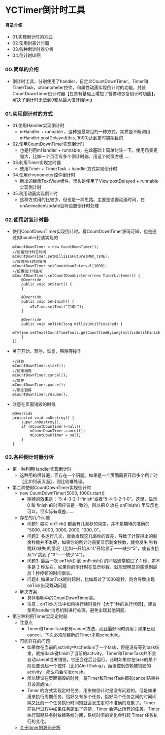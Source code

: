 # YCTimer倒计时工具
#### 目录介绍
- 01.实现倒计时的方式
- 02.使用封装计时器
- 03.各种倒计时器分析
- 04.倒计时UI图


### 00.简单的介绍
- 倒计时工具，分别使用了handler，自定义CountDownTimer，Timer和TimerTask，chronometer控件，和属性动画实现倒计时的功能。封装CountDownTimer倒计时器【在原有基础上增加了暂停和恢复倒计时功能】，解决了倒计时无法到0和从最大值开始bug


### 01.实现倒计时的方式
- 01.使用Handler实现倒计时
    - mHandler + runnable ，这种是最常见的一种方式。实质是不断调用mHandler.postDelayed(this, 1000)达到定时周期目的
- 02.使用CountDownTimer实现倒计时
    - 也是利用mHandler + runnable，在此基础上简单封装一下。使用场景更强大，比如一个页面有多个倒计时器，用这个就很方便……
- 03.利用Timer实现定时器
    - 使用Timer + TimerTask + handler方式实现倒计时
- 04.使用chronometer控件倒计时
    - 新出的继承TextView组件，里头是使用了View.postDelayed + runnable实现倒计时
- 05.利用动画实现倒计时
    - 这种方式用的比较少，但也是一种思路。主要是设置动画时间，在onAnimationUpdate监听设置倒计时处理


### 02.使用封装计时器
- 使用CountDownTimer实现倒计时。看CountDownTimer源码可知，也是通过对handler封装实现的
    ```
    mCountDownTimer = new CountDownTimer();
    //设置倒计时总时间
    mCountDownTimer.setMillisInFuture(MAX_TIME);
    //设置倒计时间隔值
    mCountDownTimer.setCountdownInterval(1000);
    //设置倒计时监听
    mCountDownTimer.setCountDownListener(new TimerListener() {
        @Override
        public void onStart() {
        }

        @Override
        public void onFinish() {
            mTvTime.setText("完成!");
        }

        @Override
        public void onTick(long millisUntilFinished) {
            mTvTime.setText(CountTimeTools.getCountTimeByLong(millisUntilFinished));
        }
    });
    ```
- 关于开始，暂停，恢复，移除等操作
    ```
    //开始
    mCountDownTimer.start();
    //结束销毁
    mCountDownTimer.cancel();
    //暂停
    mCountDownTimer.pause();
    //恢复暂停
    mCountDownTimer.resume();
    ```
- 注意在页面销毁的时候
    ```
    @Override
    protected void onDestroy() {
        super.onDestroy();
        if (mCountDownTimer!=null){
            mCountDownTimer.cancel();
            mCountDownTimer = null;
        }
    }
    ```


### 03.各种倒计时器分析
- 第一种利用Handler实现倒计时
    - 这种用的很普遍，但存在一个问题。如果是一个页面需要开启多个倒计时【比如列表页面】，则比较难处理。
- 第二种使用CountDownTimer实现倒计时
    - new CountDownTimer(5000, 1000).start()
        - 期待的效果是：“5-4-3-2-1-finish”或者“5-4-3-2-1-0”。这里，显示 0 和 finish 的时间应该是一致的，所以把 0 放在 onFinish() 里显示也可以。但实际有误差……
    - 存在的几个问题
        - 问题1. 每次 onTick() 都会有几毫秒的误差，并不是期待的准确的 "5000, 4000, 3000, 2000, 1000, 0"。
        - 问题2. 多运行几次，就会发现这几毫秒的误差，导致了计算得出的剩余秒数并不准确，如果你的倒计时需要显示剩余秒数，就会发生 秒数跳跃/缺失 的情况（比如一开始从“4”开始显示——缺少“5”，或者直接从“5”跳到了“3”——缺少“4”）。
        - 问题3. 最后一次 onTick() 到 onFinish() 的间隔通常超过了 1 秒，差不多是 2 秒左右。如果你的倒计时在显示秒数，就能很明显的感觉到最后 1 秒停顿的时间很长。
        - 问题4. 如果onTick耗时超时，比如超过了1000毫秒，则会导致出现onTick出现跳动问题
    - 解决方案
        - 具体看lib中的CountDownTimer类。
        - 注意：onTick方法中如何执行耗时操作【大于1秒的执行代码】，建议使用handler消息机制进行处理，避免出现其他问题。
- 第三种利用Timer实现定时器
    - 注意点
        - Timer和TimerTask都有cancel方法，而且最好同时调用；如果已经cancel，下次必须创建新的Timer才能schedule。
    - 可能存在的问题
        - 如果你在当前的activity中schedule了一个task，但是没有等到task结束，就按Back键finish了当前的activity，Timer和TimerTask并不会自动cancel或者销毁，它还会在后台运行，此时如果你在task的某个阶段要调起一个控件（比如AlertDialog），而该控制依赖被销毁的activity，那么将会引发crash。
        - 所以建议在页面销毁的时候，将Timer和TimerTask都有cancel结束并且设置成null
        - Timer 的方式实现定时任务，用来做倒计时是没有问题的。但是如果用来执行周期任务，恰好又有多个任务，恰好两个任务之间的时间间隔又比前一个任务执行时间短就会发生定时不准确的现象了。Timer 在执行过程中如果任务跑出了异常，Timer 会停止所有的任务。Timer 执行周期任务时依赖系统时间，系统时间的变化会引起 Timer 任务执行的变化。
    - [关于timer的源码分析](https://github.com/yangchong211/YCTimer/blob/master/read/04.Timer%E5%92%8CTimerTask.md)







